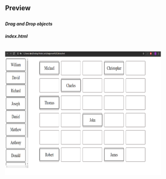 <h2>Preview<h2>
<h5>Drag and Drop objects</h5>

<h5>index.html</h5>
<br/>
<img src="indexPic.png" width="900"  height="400">
